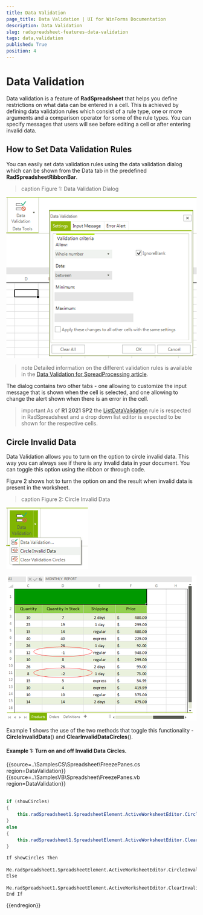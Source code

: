 ```yaml
---
title: Data Validation
page_title: Data Validation | UI for WinForms Documentation
description: Data Validation
slug: radspreadsheet-features-data-validation
tags: data,validation
published: True
position: 4
---
```


# Data Validation

Data validation is a feature of **RadSpreadsheet** that helps you define restrictions on what data can be entered in a cell. This is achieved by defining data validation rules which consist of a rule type, one or more arguments and a comparison operator for some of the rule types. You can specify messages that users will see before editing a cell or after entering invalid data.

## How to Set Data Validation Rules

You can easily set data validation rules using the data validation dialog which can be shown from the Data tab in the predefined **RadSpreadsheetRibbonBar**.

>caption Figure 1: Data Validation Dialog

![spreadsheet-features-data-validation 001](images/spreadsheet-features-data-validation001.png)

>note Detailed information on the different validation rules is available in the [Data Validation for SpreadProcessing article](http://docs.telerik.com/devtools/document-processing/libraries/radspreadprocessing/features/data-validation).

The dialog contains two other tabs - one allowing to customize the input message that is shown when the cell is selected, and one allowing to change the alert shown when there is an error in the cell.

>important As of **R1 2021 SP2** the [ListDataValidation](https://docs.telerik.com/devtools/document-processing/libraries/radspreadprocessing/features/data-validation#listdatavalidationrulecontext) rule is respected in RadSpreadsheet and a drop down list editor is expected to be shown for the respective cells.

## Circle Invalid Data

Data Validation allows you to turn on the option to circle invalid data. This way you can always see if there is any invalid data in your document. You can toggle this option using the ribbon or through code.

Figure 2 shows hot to turn the option on and the result when invalid data is present in the worksheet.

>caption Figure 2: Circle Invalid Data

![spreadsheet-features-data-validation 002](images/spreadsheet-features-data-validation002.png)

![spreadsheet-features-data-validation 003](images/spreadsheet-features-data-validation003.png)

Example 1 shows the use of the two methods that toggle this functionality - **CircleInvalidData**() and **ClearInvalidDataCircles**().

#### Example 1: Turn on and off Invalid Data Circles.

{{source=..\SamplesCS\Spreadsheet\FreezePanes.cs region=DataValidation}} 
{{source=..\SamplesVB\Spreadsheet\FreezePanes.vb region=DataValidation}}

````C#
            
if (showCircles)
{
    this.radSpreadsheet1.SpreadsheetElement.ActiveWorksheetEditor.CircleInvalidData();
}
else
{
    this.radSpreadsheet1.SpreadsheetElement.ActiveWorksheetEditor.ClearInvalidDataCircles();
}

````
````VB.NET
If showCircles Then
    Me.radSpreadsheet1.SpreadsheetElement.ActiveWorksheetEditor.CircleInvalidData()
Else
    Me.radSpreadsheet1.SpreadsheetElement.ActiveWorksheetEditor.ClearInvalidDataCircles()
End If

````  
{{endregion}} 